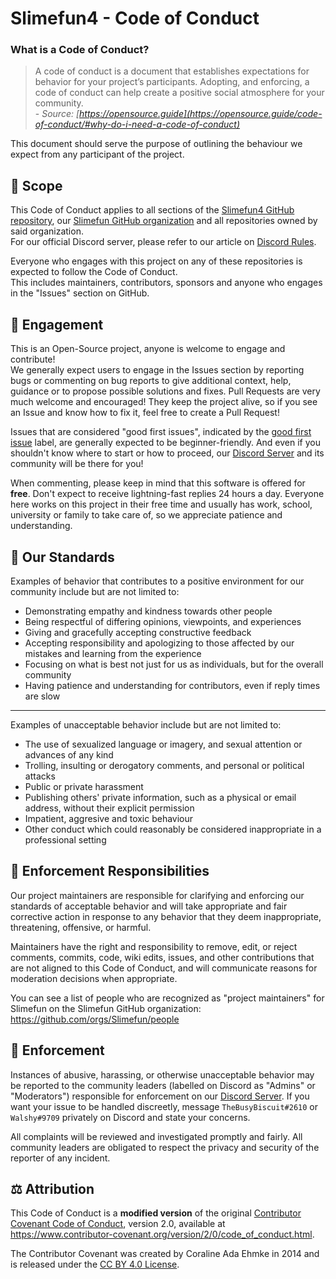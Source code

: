 # Slimefun4 - Code of Conduct
### What is a Code of Conduct?
> A code of conduct is a document that establishes expectations for behavior for your project’s participants. 
> Adopting, and enforcing, a code of conduct can help create a positive social atmosphere for your community.
<br>\- *Source: [https://opensource.guide](https://opensource.guide/code-of-conduct/#why-do-i-need-a-code-of-conduct)*

This document should serve the purpose of outlining the behaviour we expect from any participant of the project.

## :mag_right: Scope
This Code of Conduct applies to all sections of the [Slimefun4 GitHub repository](https://github.com/Slimefun/Slimefun4), our [Slimefun GitHub organization](https://github.com/Slimefun) and all repositories owned by said organization.<br>
For our official Discord server, please refer to our article on [Discord Rules](https://github.com/Slimefun/Slimefun4/wiki/Discord-Rules).

Everyone who engages with this project on any of these repositories is expected to follow the Code of Conduct.<br>
This includes maintainers, contributors, sponsors and anyone who engages in the "Issues" section on GitHub.

## :loudspeaker: Engagement
This is an Open-Source project, anyone is welcome to engage and contribute!<br>
We generally expect users to engage in the Issues section by reporting bugs or commenting on bug reports to give additional context, help, guidance or to propose possible solutions and fixes.
Pull Requests are very much welcome and encouraged! They keep the project alive, so if you see an Issue and know how to fix it, feel free to create a Pull Request!

Issues that are considered "good first issues", indicated by the [good first issue](https://github.com/Slimefun/Slimefun4/labels/good%20first%20issue) label, are generally expected to be beginner-friendly. 
And even if you shouldn't know where to start or how to proceed, our [Discord Server](https://github.com/Slimefun/Slimefun4#discord) and its community will be there for you!

When commenting, please keep in mind that this software is offered for **free**. Don't expect to receive lightning-fast replies 24 hours a day. 
Everyone here works on this project in their free time and usually has work, school, university or family to take care of, so we appreciate patience and understanding.

## :scroll: Our Standards
Examples of behavior that contributes to a positive environment for our community include but are not limited to:
* Demonstrating empathy and kindness towards other people
* Being respectful of differing opinions, viewpoints, and experiences
* Giving and gracefully accepting constructive feedback
* Accepting responsibility and apologizing to those affected by our mistakes and learning from the experience
* Focusing on what is best not just for us as individuals, but for the overall community
* Having patience and understanding for contributors, even if reply times are slow

<hr>

Examples of unacceptable behavior include but are not limited to:
* The use of sexualized language or imagery, and sexual attention or advances of any kind
* Trolling, insulting or derogatory comments, and personal or political attacks
* Public or private harassment
* Publishing others' private information, such as a physical or email address, without their explicit permission
* Impatient, aggresive and toxic behaviour
* Other conduct which could reasonably be considered inappropriate in a professional setting

## :round_pushpin: Enforcement Responsibilities
Our project maintainers are responsible for clarifying and enforcing our standards of
acceptable behavior and will take appropriate and fair corrective action in
response to any behavior that they deem inappropriate, threatening, offensive,
or harmful.

Maintainers have the right and responsibility to remove, edit, or reject
comments, commits, code, wiki edits, issues, and other contributions that are
not aligned to this Code of Conduct, and will communicate reasons for moderation
decisions when appropriate.

You can see a list of people who are recognized as "project maintainers" for Slimefun on the Slimefun GitHub organization:<br>
https://github.com/orgs/Slimefun/people

## :wrench: Enforcement
Instances of abusive, harassing, or otherwise unacceptable behavior may be
reported to the community leaders (labelled on Discord as "Admins" or "Moderators") responsible for enforcement on our [Discord Server](https://github.com/Slimefun/Slimefun4#discord).
If you want your issue to be handled discreetly, message `TheBusyBiscuit#2610` or `Walshy#9709` privately on Discord and state your concerns.

All complaints will be reviewed and investigated promptly and fairly.
All community leaders are obligated to respect the privacy and security of the
reporter of any incident.

## :balance_scale: Attribution
This Code of Conduct is a **modified version** of the original [Contributor Covenant Code of Conduct](https://www.contributor-covenant.org),
version 2.0, available at
https://www.contributor-covenant.org/version/2/0/code_of_conduct.html.

The Contributor Covenant was created by Coraline Ada Ehmke in 2014 and is released under the [CC BY 4.0 License](https://github.com/ContributorCovenant/contributor_covenant/blob/release/LICENSE.md).
